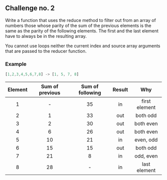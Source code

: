 ## Challenge no. 2
Write a function that uses the reduce method to filter out from an array of numbers those whose parity of the sum of the previous elements is the same as the parity of the following elements. The first and the last element have to always be in the resulting array.

You cannot use loops neither the current index and source array arguments that are passed to the reducer function.

### Example
```js
[1,2,3,4,5,6,7,8] -> [1, 5, 7, 8]
```
| Element      | Sum of previous | Sum of following | Result | Why
| :----:       |    :----:       |    :----:   |    :----: | :----: |
| 1       | -       | 35  | in | first element
| 2       | 1       | 33  | out | both odd
| 3       | 2       | 30  | out | both even
| 4       | 6       | 26  | out | both even
| 5       | 10      | 21  | in | even, odd
| 6       | 15      | 15  | out | both odd
| 7       | 21      | 8   | in | odd, even
| 8       | 28      | -   | in | last element
